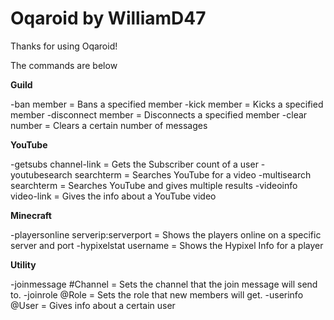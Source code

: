 Oqaroid by WilliamD47
====================


Thanks for using Oqaroid!

The commands are below

**Guild**

-ban member = Bans a specified member
-kick member = Kicks a specified member
-disconnect member = Disconnects a specified member
-clear number = Clears a certain number of messages

**YouTube**

-getsubs channel-link = Gets the Subscriber count of a user
-youtubesearch searchterm = Searches YouTube for a video
-multisearch searchterm = Searches YouTube and gives multiple results
-videoinfo video-link = Gives the info about a YouTube video

**Minecraft**

-playersonline serverip:serverport = Shows the players online on a specific server and port
-hypixelstat username = Shows the Hypixel Info for a player

**Utility**

-joinmessage #Channel = Sets the channel that the join message will send to.
-joinrole @Role = Sets the role that new members will get.
-userinfo @User = Gives info about a certain user
